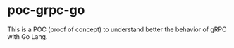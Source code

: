 # poc-grpc-go
This is a POC (proof of concept) to understand better the behavior of gRPC with Go Lang.
